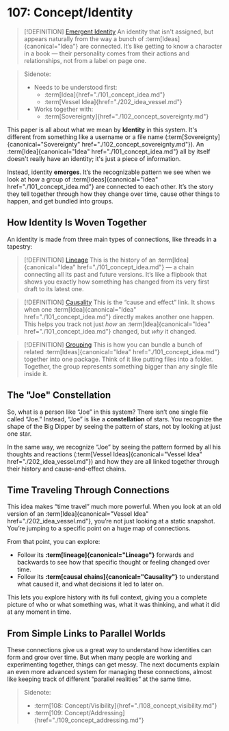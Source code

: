 # 107: Concept/Identity

> [!DEFINITION] [Emergent Identity](./000_glossary.md)
> An identity that isn't assigned, but appears naturally from the way a bunch of :term[Ideas]{canonical="Idea"} are connected. It’s like getting to know a character in a book — their personality comes from their actions and relationships, not from a label on page one.

> Sidenote:
> - Needs to be understood first:
>   - :term[Idea]{href="./101_concept_idea.md"}
>   - :term[Vessel Idea]{href="./202_idea_vessel.md"}
> - Works together with:
>   - :term[Sovereignty]{href="./102_concept_sovereignty.md"}

This paper is all about what we mean by **Identity** in this system. It's different from something like a username or a file name (:term[Sovereignty]{canonical="Sovereignty" href="./102_concept_sovereignty.md"}). An :term[Idea]{canonical="Idea" href="./101_concept_idea.md"} all by itself doesn't really have an identity; it's just a piece of information.

Instead, identity **emerges**. It’s the recognizable pattern we see when we look at how a group of :term[Ideas]{canonical="Idea" href="./101_concept_idea.md"} are connected to each other. It’s the story they tell together through how they change over time, cause other things to happen, and get bundled into groups.

## How Identity Is Woven Together

An identity is made from three main types of connections, like threads in a tapestry:

> [!DEFINITION] [Lineage](./000_glossary.md)
> This is the history of an :term[Idea]{canonical="Idea" href="./101_concept_idea.md"} — a chain connecting all its past and future versions. It’s like a flipbook that shows you exactly how something has changed from its very first draft to its latest one.

> [!DEFINITION] [Causality](./000_glossary.md)
> This is the “cause and effect” link. It shows when one :term[Idea]{canonical="Idea" href="./101_concept_idea.md"} directly makes another one happen. This helps you track not just *how* an :term[Idea]{canonical="Idea" href="./101_concept_idea.md"} changed, but *why* it changed.

> [!DEFINITION] [Grouping](./000_glossary.md)
> This is how you can bundle a bunch of related :term[Ideas]{canonical="Idea" href="./101_concept_idea.md"} together into one package. Think of it like putting files into a folder. Together, the group represents something bigger than any single file inside it.

## The "Joe" Constellation

So, what is a person like “Joe” in this system? There isn’t one single file called “Joe.” Instead, “Joe” is like a **constellation** of stars. You recognize the shape of the Big Dipper by seeing the pattern of stars, not by looking at just one star.

In the same way, we recognize “Joe” by seeing the pattern formed by all his thoughts and reactions (:term[Vessel Ideas]{canonical="Vessel Idea" href="./202_idea_vessel.md"}) and how they are all linked together through their history and cause-and-effect chains.

## Time Traveling Through Connections

This idea makes “time travel” much more powerful. When you look at an old version of an :term[Idea]{canonical="Vessel Idea" href="./202_idea_vessel.md"}, you’re not just looking at a static snapshot. You’re jumping to a specific point on a huge map of connections.

From that point, you can explore:

- Follow its **:term[lineage]{canonical="Lineage"}** forwards and backwards to see how that specific thought or feeling changed over time.
- Follow its **:term[causal chains]{canonical="Causality"}** to understand what caused it, and what decisions it led to later on.

This lets you explore history with its full context, giving you a complete picture of who or what something was, what it was thinking, and what it did at any moment in time.

## From Simple Links to Parallel Worlds

These connections give us a great way to understand how identities can form and grow over time. But when many people are working and experimenting together, things can get messy. The next documents explain an even more advanced system for managing these connections, almost like keeping track of different “parallel realities” at the same time.

> Sidenote:
> - :term[108: Concept/Visibility]{href="./108_concept_visibility.md"}
> - :term[109: Concept/Addressing]{href="./109_concept_addressing.md"}

